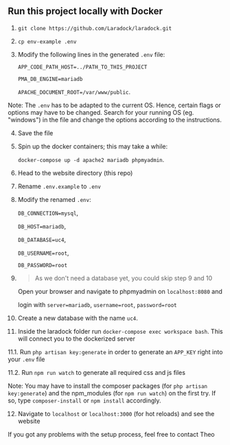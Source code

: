## Run this project locally with Docker

1. ```git clone https://github.com/Laradock/laradock.git```
2. ```cp env-example .env```
3. Modify the following lines in the generated ```.env``` file:
    
    ```APP_CODE_PATH_HOST=../PATH_TO_THIS_PROJECT```

    ```PMA_DB_ENGINE=mariadb```
    
    ```APACHE_DOCUMENT_ROOT=/var/www/public```.

Note: The ```.env``` has to be adapted to the current OS. Hence, certain flags or options may have to be changed. Search for your running OS (eg. "windows") in the file and change the options according to the instructions.

4. Save the file
5. Spin up the docker containers; this may take a while:

    ```docker-compose up -d apache2 mariadb phpmyadmin```. 

6. Head to the website directory (this repo) 
7. Rename  ```.env.example```  to ```.env```
8. Modify the renamed ```.env```:

    ```DB_CONNECTION=mysql```, 
    
    ```DB_HOST=mariadb```, 
    
    ```DB_DATABASE=uc4```,
    
    ```DB_USERNAME=root```,
    
    ```DB_PASSWORD=root```
9. > As we don't need a database yet, you could skip step 9 and 10

    Open your browser and navigate to phpmyadmin on ```localhost:8080``` and

    login with ```server=mariadb```, ```username=root```, ```password=root```
   
10. Create a new database with the name ```uc4```.
11. Inside the laradock folder run ```docker-compose exec workspace bash```. This will connect you to the dockerized server
  
11.1. Run ```php artisan key:generate``` in order to generate an ```APP_KEY``` right into your ```.env``` file
   
11.2. Run ```npm run watch``` to generate all required css and js files

Note: You may have to install the composer packages (for ```php artisan key:generate```)  and the npm_modules (for ```npm run watch```) on the first try. If so, type ```composer-install``` or ```npm install``` accordingly.

12. Navigate to ```localhost``` or ```localhost:3000``` (for hot reloads) and see the website

If you got any problems with the setup process, feel free to contact Theo






